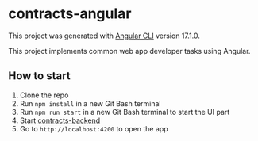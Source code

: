 # contracts-angular

This project was generated with [Angular CLI](https://github.com/angular/angular-cli) version 17.1.0.

This project implements common web app developer tasks using Angular.

## How to start

1. Clone the repo
2. Run `npm install` in a new Git Bash terminal
3. Run `npm run start` in a new Git Bash terminal to start the UI part
4. Start [contracts-backend](https://github.com/antonborisoff/contracts-backend)
5. Go to `http://localhost:4200` to open the app
